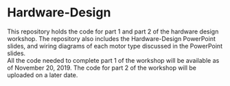 # Hardware-Design

This repository holds the code for part 1 and part 2 of the hardware design workshop. 
The repository also includes the Hardware-Design PowerPoint slides, and wiring diagrams of each motor type discussed in the PowerPoint slides.  
All the code needed to complete part 1 of the workshop will be available as of November 20, 2019. 
The code for part 2 of the workshop will be uploaded on a later date.
